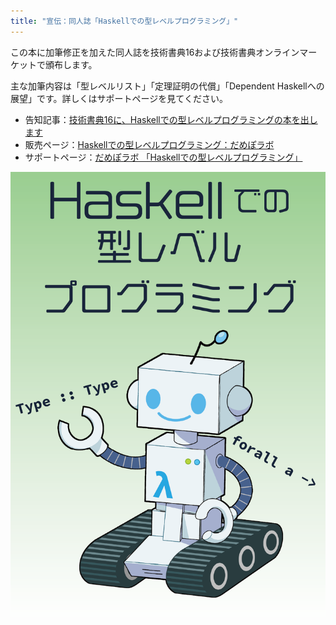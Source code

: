 ```yaml
---
title: "宣伝：同人誌「Haskellでの型レベルプログラミング」"
---
```


この本に加筆修正を加えた同人誌を技術書典16および技術書典オンラインマーケットで頒布します。

主な加筆内容は「型レベルリスト」「定理証明の代償」「Dependent Haskellへの展望」です。詳しくはサポートページを見てください。

* 告知記事：[技術書典16に、Haskellでの型レベルプログラミングの本を出します](https://blog.miz-ar.info/2024/05/techbookfest16/)
* 販売ページ：[Haskellでの型レベルプログラミング：だめぽラボ](https://techbookfest.org/product/pSkKL5JZYBeUXZDQ3Y0f4M)
* サポートページ：[だめぽラボ 「Haskellでの型レベルプログラミング」](https://lab.miz-ar.info/haskell-type-level/)

![表紙](/images/haskell-type-level-doujin-cover.png)

